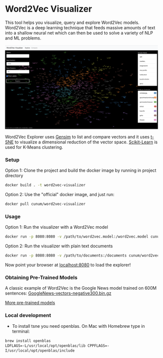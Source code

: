 
# Word2Vec Visualizer

This tool helps you visualize, query and explore Word2Vec models. Word2Vec is a deep learning technique that feeds massive amounts of text into a shallow neural net which can then be used to solve a variety of NLP and ML problems.

![SCREEN](https://github.com/cunum/word2vec-explorer/blob/master/public/screen.png?raw=true)

Word2Vec Explorer uses [Gensim](https://github.com/piskvorky/gensim) to list and compare vectors and it uses [t-SNE](https://github.com/danielfrg/tsne) to visualize a dimensional reduction of the vector space. [Scikit-Learn](http://scikit-learn.org/stable/) is used for K-Means clustering.

### Setup

Option 1: Clone the project and build the docker image by running in project directory
```bash
docker build . -t word2vec-visualizer
```

Option 2:
Use the "official" docker image, and just run:
```bash
docker pull cunum/word2vec-visualizer
```

### Usage

Option 1: Run the visualizer with a Word2Vec model

```bash
docker run -p 8080:8080 -v /path/to/word2vec.model:/word2vec.model cunum/word2vec-visualizer
```

Option 2: Run the visualizer with plain text documents
```bash
docker run -p 8080:8080 -v /path/to/documents:/documents cunum/word2vec-visualizer
```

Now point your browser at [localhost:8080](http://localhost:8080/) to load the explorer!

### Obtaining Pre-Trained Models

A classic example of Word2Vec is the Google News model trained on 600M sentences: [GoogleNews-vectors-negative300.bin.gz](https://drive.google.com/file/d/0B7XkCwpI5KDYNlNUTTlSS21pQmM/edit?usp=sharing)

[More pre-trained models](https://github.com/3Top/word2vec-api#where-to-get-a-pretrained-models)

### Local development

- To install tsne you need openblas. On Mac with Homebrew type in terminal:
```
brew install openblas
LDFLAGS=-L/usr/local/opt/openblas/lib CPPFLAGS=-I/usr/local/opt/openblas/include
``` 